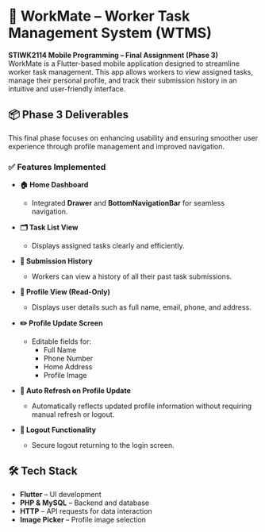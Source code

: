 # 📱 WorkMate – Worker Task Management System (WTMS)
**STIWK2114 Mobile Programming – Final Assignment (Phase 3)**  
WorkMate is a Flutter-based mobile application designed to streamline worker task management. This app allows workers to view assigned tasks, manage their personal profile, and track their submission history in an intuitive and user-friendly interface.

## 📦 Phase 3 Deliverables
This final phase focuses on enhancing usability and ensuring smoother user experience through profile management and improved navigation.

### ✅ Features Implemented

- **🏠 Home Dashboard**
  - Integrated **Drawer** and **BottomNavigationBar** for seamless navigation.

- **🗂️ Task List View**
  - Displays assigned tasks clearly and efficiently.

- **📜 Submission History**
  - Workers can view a history of all their past task submissions.

- **👤 Profile View (Read-Only)**
  - Displays user details such as full name, email, phone, and address.

- **✏️ Profile Update Screen**
  - Editable fields for:
    - Full Name
    - Phone Number
    - Home Address
    - Profile Image

- **🔄 Auto Refresh on Profile Update**
  - Automatically reflects updated profile information without requiring manual refresh or logout.

- **🚪 Logout Functionality**
  - Secure logout returning to the login screen.

## 🛠️ Tech Stack
- **Flutter** – UI development
- **PHP & MySQL** – Backend and database
- **HTTP** – API requests for data interaction
- **Image Picker** – Profile image selection

